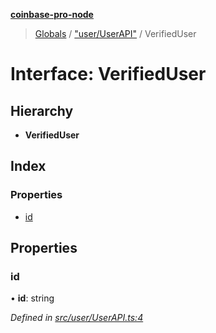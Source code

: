 **[coinbase-pro-node](../README.md)**

> [Globals](../globals.md) / ["user/UserAPI"](../modules/_user_userapi_.md) / VerifiedUser

# Interface: VerifiedUser

## Hierarchy

- **VerifiedUser**

## Index

### Properties

- [id](_user_userapi_.verifieduser.md#id)

## Properties

### id

• **id**: string

_Defined in [src/user/UserAPI.ts:4](https://github.com/bennyn/coinbase-pro-node/blob/26bf4d8/src/user/UserAPI.ts#L4)_
